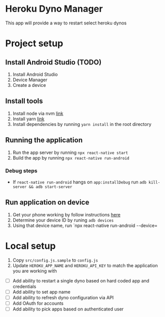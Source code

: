 # Heroku Dyno Manager

This app will provide a way to restart select heroku dynos

# Project setup

## Install Android Studio (TODO)
1. Install Android Studio
1. Device Manager
1. Create a device

## Install tools
1. Install node via nvm [link](https://github.com/nvm-sh/nvm)
1. Install yarn [link](https://classic.yarnpkg.com/en/docs/install/)
1. Install dependencies by running `yarn install` in the root directory

## Running the application
1. Run the app server by running `npx react-native start`
1. Build the app by running `npx react-native run-android`

### Debug steps
* If `react-native run-android` hangs on `app:installDebug` run `adb kill-server && adb start-server`

## Run application on device

1. Get your phone working by follow instructions [here](https://reactnative.dev/docs/running-on-device)
1. Determine your device ID by runing `adb devices`
1. Using that device name, run `npx react-native run-android --device=<device-id>


# Local setup
1. Copy `src/config.js.sample` to `config.js`
1. Update `HEROKU_APP_NAME` and `HEROKU_API_KEY` to match the application you are working with

* [ ] Add ability to restart a single dyno based on hard coded app and credentials
* [ ] Add ability to set app name
* [ ] Add ability to refresh dyno configuration via API
* [ ] Add OAuth for accounts
* [ ] Add ability to pick apps based on authenticated user
